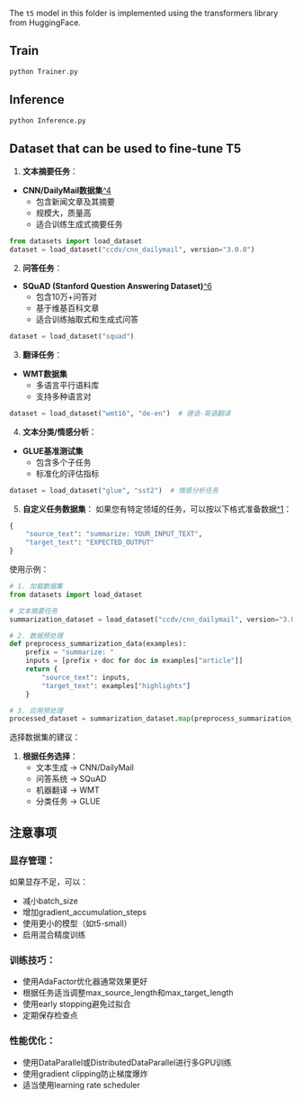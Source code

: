 The `t5` model in this folder is implemented using the transformers library from HuggingFace.




## Train
```bash
python Trainer.py
```






## Inference
```bash
python Inference.py
```






## Dataset that can be used to fine-tune T5

1. **文本摘要任务**：
- **CNN/DailyMail数据集**[^4](https://www.kaggle.com/code/maverickss26/fine-tune-t5-transformer-for-text-summarization)
  - 包含新闻文章及其摘要
  - 规模大，质量高
  - 适合训练生成式摘要任务
```python
from datasets import load_dataset
dataset = load_dataset("ccdv/cnn_dailymail", version="3.0.0")
```

2. **问答任务**：
- **SQuAD (Stanford Question Answering Dataset)**[^6](https://medium.com/@ajazturki10/simplifying-language-understanding-a-beginners-guide-to-question-answering-with-t5-and-pytorch-253e0d6aac54)
  - 包含10万+问答对
  - 基于维基百科文章
  - 适合训练抽取式和生成式问答
```python
dataset = load_dataset("squad")
```

3. **翻译任务**：
- **WMT数据集**
  - 多语言平行语料库
  - 支持多种语言对
```python
dataset = load_dataset("wmt16", "de-en")  # 德语-英语翻译
```

4. **文本分类/情感分析**：
- **GLUE基准测试集**
  - 包含多个子任务
  - 标准化的评估指标
```python
dataset = load_dataset("glue", "sst2")  # 情感分析任务
```

5. **自定义任务数据集**：
如果您有特定领域的任务，可以按以下格式准备数据[^1](https://discuss.huggingface.co/t/fine-tuning-t5-with-custom-datasets/8858)：
```python
{
    "source_text": "summarize: YOUR_INPUT_TEXT",
    "target_text": "EXPECTED_OUTPUT"
}
```

使用示例：
```python
# 1. 加载数据集
from datasets import load_dataset

# 文本摘要任务
summarization_dataset = load_dataset("ccdv/cnn_dailymail", version="3.0.0")

# 2. 数据预处理
def preprocess_summarization_data(examples):
    prefix = "summarize: "
    inputs = [prefix + doc for doc in examples["article"]]
    return {
        "source_text": inputs,
        "target_text": examples["highlights"]
    }

# 3. 应用预处理
processed_dataset = summarization_dataset.map(preprocess_summarization_data)
```

选择数据集的建议：

1. **根据任务选择**：
   - 文本生成 → CNN/DailyMail
   - 问答系统 → SQuAD
   - 机器翻译 → WMT
   - 分类任务 → GLUE






## 注意事项
### 显存管理：
如果显存不足，可以：
- 减小batch_size
- 增加gradient_accumulation_steps
- 使用更小的模型（如t5-small）
- 启用混合精度训练

### 训练技巧：
- 使用AdaFactor优化器通常效果更好
- 根据任务适当调整max_source_length和max_target_length
- 使用early stopping避免过拟合
- 定期保存检查点

### 性能优化：
- 使用DataParallel或DistributedDataParallel进行多GPU训练
- 使用gradient clipping防止梯度爆炸
- 适当使用learning rate scheduler